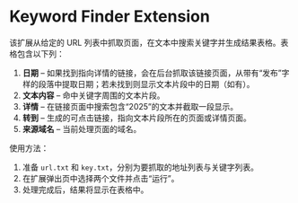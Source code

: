 # Keyword Finder Extension

该扩展从给定的 URL 列表中抓取页面，在文本中搜索关键字并生成结果表格。表格包含以下列：

1. **日期** – 如果找到指向详情的链接，会在后台抓取该链接页面，从带有“发布”字样的段落中提取日期；若未找到则显示文本片段中的日期（如有）。
2. **文本内容** – 命中关键字周围的文本片段。
3. **详情** – 在链接页面中搜索包含“2025”的文本并截取一段显示。
4. **转到** – 生成的可点击链接，指向文本片段所在的页面或详情页面。
5. **来源域名** – 当前处理页面的域名。

使用方法：

1. 准备 `url.txt` 和 `key.txt`，分别为要抓取的地址列表与关键字列表。
2. 在扩展弹出页中选择两个文件并点击“运行”。
3. 处理完成后，结果将显示在表格中。
